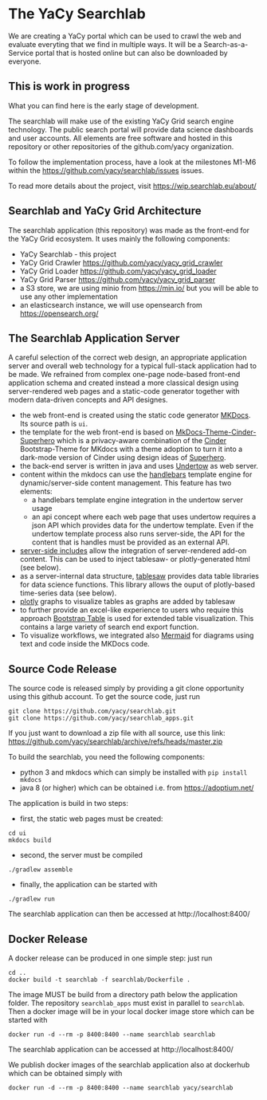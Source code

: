 # The YaCy Searchlab

We are creating a YaCy portal which can be used to crawl the web and evaluate
everyting that we find in multiple ways. It will be a Search-as-a-Service
portal that is hosted online but can also be downloaded by everyone.

## This is work in progress

What you can find here is the early stage of development.

The searchlab will make use of the existing YaCy Grid search engine technology.
The public search portal will provide data science dashboards and user accounts.
All elements are free software and hosted in this repository or other repositories
of the github.com/yacy organization.

To follow the implementation process, have a look at the milestones M1-M6 within
the https://github.com/yacy/searchlab/issues issues.

To read more details about the project, visit https://wip.searchlab.eu/about/

## Searchlab and YaCy Grid Architecture

The searchlab application (this repository) was made as the front-end for the
YaCy Grid ecosystem. It uses mainly the following components:
- YaCy Searchlab - this project
- YaCy Grid Crawler https://github.com/yacy/yacy_grid_crawler
- YaCy Grid Loader https://github.com/yacy/yacy_grid_loader
- YaCy Grid Parser https://github.com/yacy/yacy_grid_parser
- a S3 store, we are using minio from https://min.io/ but you will be able to use any other implementation
- an elasticsearch instance, we will use opensearch from https://opensearch.org/

## The Searchlab Application Server

A careful selection of the correct web design, an appropriate application server
and overall web technology for a typical full-stack application had to be made.
We refrained from complex one-page node-based front-end application schema and
created instead a more classical design using server-rendered web pages and a
static-code generator together with modern data-driven concepts and API designes.

- the web front-end is created using the static code generator [MKDocs](https://www.mkdocs.org). Its source path is `ui`.
- the template for the web front-end is based on [MkDocs-Theme-Cinder-Superhero](https://github.com/Orbiter/MkDocs-Theme-Cinder-Superhero) which is a
privacy-aware combination of the [Cinder](https://sourcefoundry.org/cinder/) Bootstrap-Theme for MKdocs with a theme adoption to turn it into
a dark-mode version of Cinder using design ideas of [Superhero](https://bootswatch.com/superhero/).
- the back-end server is written in java and uses [Undertow](https://undertow.io/) as web server.
- content within the mkdocs can use the [handlebars](https://handlebarsjs.com/) template engine for dynamic/server-side content management. This feature has two elements:
  * a handlebars template engine integration in the undertow server usage
  * an api concept where each web page that uses undertow requires a json API which provides data for the undertow template. Even if the undertow template process also runs server-side, the API for the content that is handles must be provided as an external API.
- [server-side includes](https://en.wikipedia.org/wiki/Server_Side_Includes) allow the integration of server-rendered add-on content. This can be used to inject tablesaw- or plotly-generated html (see below). 
- as a server-internal data structure, [tablesaw](https://jtablesaw.github.io/tablesaw/gettingstarted) provides data table libraries for data science functions. This library allows the ouput of plotly-based time-series data (see below).
- [plotly](https://plotly.com/python/) graphs to visualize tables as graphs are added by tablesaw
- to further provide an excel-like experience to users who require this approach [Bootstrap Table](https://bootstrap-table.com/) is used for extended table visualization. This contains a large variety of search end export function.
- To visualize workflows, we integrated also [Mermaid](https://mermaid-js.github.io/mermaid/#/) for diagrams using text and code inside the MKDocs code.

## Source Code Release

The source code is released simply by providing a git clone opportunity using this github account.
To get the source code, just run
```
git clone https://github.com/yacy/searchlab.git
git clone https://github.com/yacy/searchlab_apps.git
```

If you just want to download a zip file with all source,
use this link: https://github.com/yacy/searchlab/archive/refs/heads/master.zip

To build the searchlab, you need the following components:
- python 3 and mkdocs which can simply be installed with `pip install mkdocs`
- java 8 (or higher) which can be obtained i.e. from https://adoptium.net/

The application is build in two steps:
- first, the static web pages must be created:
```
cd ui
mkdocs build
```
- second, the server must be compiled
```
./gradlew assemble
```
- finally, the application can be started with
```
./gradlew run
```

The searchlab application can then be accessed at http://localhost:8400/

## Docker Release

A docker release can be produced in one simple step: just run
```
cd ..
docker build -t searchlab -f searchlab/Dockerfile .
```

The image MUST be build from a directory path below the application folder.
The repository `searchlab_apps` must exist in parallel to `searchlab`.
Then a docker image will be in your local docker image store which can be started with

```
docker run -d --rm -p 8400:8400 --name searchlab searchlab
```

The searchlab application can be accessed at http://localhost:8400/

We publish docker images of the searchlab application also at dockerhub which can be obtained simply with

```
docker run -d --rm -p 8400:8400 --name searchlab yacy/searchlab
```

